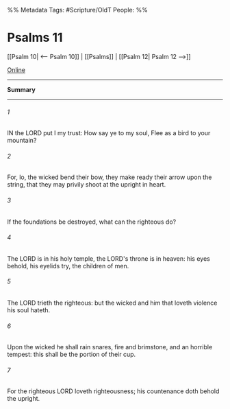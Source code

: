 

%% Metadata
Tags: #Scripture/OldT
People: 
%%
# Psalms 11
[[Psalm 10| <-- Psalm 10]] | [[Psalms]] | [[Psalm 12| Psalm 12 -->]]

[Online](https://churchofjesuschrist.org/study/scriptures/ot/ps/11?lang=eng)

---
__Summary__



---

###### 1
IN the LORD put I my trust: How say ye to my soul, Flee as a bird to your mountain?
###### 2
For, lo, the wicked bend their bow, they make ready their arrow upon the string, that they may privily shoot at the upright in heart.
###### 3
If the foundations be destroyed, what can the righteous do?
###### 4
The LORD is in his holy temple, the LORD's throne is in heaven: his eyes behold, his eyelids try, the children of men.
###### 5
The LORD trieth the righteous: but the wicked and him that loveth violence his soul hateth.
###### 6
Upon the wicked he shall rain snares, fire and brimstone, and an horrible tempest: this shall be the portion of their cup.
###### 7
For the righteous LORD loveth righteousness; his countenance doth behold the upright.



